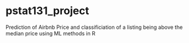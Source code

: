 # pstat131_project
Prediction of Airbnb Price and classificiation of a listing being above the median price using ML methods in R
